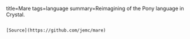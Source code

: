 title=Mare
tags=language
summary=Reimagining of the Pony language in Crystal.
~~~~~~

[Source](https://github.com/jemc/mare)

